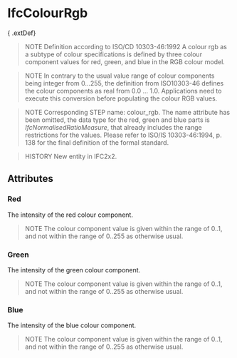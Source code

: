 # IfcColourRgb

{ .extDef}<!-- end of definition -->
> NOTE Definition according to ISO/CD 10303-46:1992
> A colour rgb as a subtype of colour specifications is defined by three colour component values for red, green, and blue in the RGB colour model.

> NOTE In contrary to the usual value range of colour components being integer from 0...255, the definition from ISO10303-46 defines the colour components as real from 0.0 ... 1.0. Applications need to execute this conversion before populating the colour RGB values.

> NOTE Corresponding STEP name: colour_rgb. The name attribute has been omitted, the data type for the red, green and blue parts is _IfcNormalisedRatioMeasure_, that already includes the range restrictions for the values. Please refer to ISO/IS 10303-46:1994, p. 138 for the final definition of the formal standard.

> HISTORY New entity in IFC2x2.

## Attributes

### Red
The intensity of the red colour component.
> NOTE The colour component value is given within the range of 0..1, and not within the range of 0..255 as otherwise usual.

### Green
The intensity of the green colour component.
> NOTE The colour component value is given within the range of 0..1, and not within the range of 0..255 as otherwise usual.

### Blue
The intensity of the blue colour component.
> NOTE The colour component value is given within the range of 0..1, and not within the range of 0..255 as otherwise usual.
